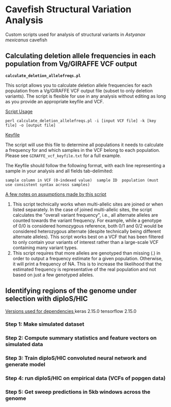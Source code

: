 # **Cavefish Structural Variation Analysis**
Custom scripts used for analysis of structural variants in _Astyanax mexicanus_ cavefish

## **Calculating deletion allele frequencies in each population from Vg/GIRAFFE VCF output**

**`calculate_deletion_allelefreqs.pl`**

This script allows you to calculate deletion allele frequencies for each population from a Vg/GIRAFFE VCF output file (subset to only deletion variants). The script is flexible for use in any analysis without editing as long as you provide an appropriate keyfile and VCF. 

<ins> Script Usage </ins>
```
perl calculate_deletion_allelefreqs.pl -i [input VCF file] -k [key file] -o [output file]
```

<ins> Keyfile </ins> 

The script will use this file to determine all populations it needs to calculate a frequency for and which samples in the VCF belong to each population. Please see `GIRAFFE_vcf_keyfile.txt` for a full example. 

The Keyfile should follow the following format, with each line representing a sample in your analysis and all fields tab-delimited:
```
sample column in VCF (0-indexed value)  sample ID  population (must use consistent syntax across samples)
```


<ins> A few notes on assumptions made by this script </ins>
1. This script technically works when multi-allelic sites are joined or when listed separately. In the case of joined multi-allelic sites, the script calculates the "overall variant frequency", i.e., all alternate alleles are counted towards the variant frequency. For example, while a genotype of 0/0 is considered homozygous reference, both 0/1 and 0/2 would be considered heterozygous alternate (despite technically being different alternate alleles). This script works best on a VCF that has been filtered to only contain your variants of interest rather than a large-scale VCF containing many variant types.
2. This script requires that more alleles are genotyped than missing (.) in order to output a frequency estimate for a given population. Otherwise, it will print a frequency of NA. This is to increase the likelihood that the estimated frequency is representative of the real population and not based on just a few genotyped alleles.




## **Identifying regions of the genome under selection with diploS/HIC**

<ins> Versions used for dependencies </ins> 
keras  2.15.0
tensorflow 2.15.0

### Step 1: Make simulated dataset

### Step 2: Compute summary statistics and feature vectors on simulated data

### Step 3: Train diploS/HIC convoluted neural network and generate model

### Step 4: run diploS/HIC on empirical data (VCFs of popgen data)

### Step 5: Get sweep predictions in 5kb windows across the genome

